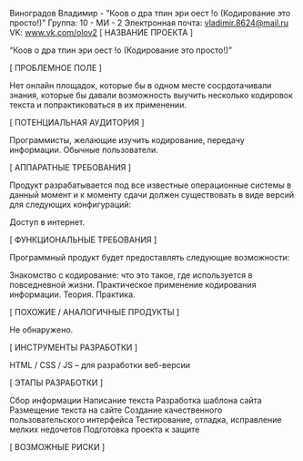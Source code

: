 Виноградов Владимир - "Коов о дра тпин эри  оест !о (Кодирование это просто!)"
Группа: 10 - МИ - 2
Электронная почта: vladimir.8624@mail.ru
VK: www.vk.com/olov2
[ НАЗВАНИЕ ПРОЕКТА ]

“Коов о дра тпин эри  оест !о (Кодирование это просто!)”

[ ПРОБЛЕМНОЕ ПОЛЕ ]

Нет онлайн площадок, которые бы в одном месте сосрдотачивали знания, которые бы давали возможность выучить несколько кодировок текста и попрактиковаться в их применении.

[ ПОТЕНЦИАЛЬНАЯ АУДИТОРИЯ ]

Программисты, желающие изучить кодирование, передачу информации.
Обычные пользователи.

[ АППАРАТНЫЕ ТРЕБОВАНИЯ ]

Продукт разрабатывается под все известные операционные системы в данный момент и к моменту сдачи должен существовать в виде версий для следующих конфигураций:

Доступ в интернет.

[ ФУНКЦИОНАЛЬНЫЕ ТРЕБОВАНИЯ ]

Программный продукт будет предоставлять следующие возможности:

Знакомство с кодирование: что это такое, где используется в повседневной жизни.
Практическое применение кодирования информации.
Теория.
Практика.

[ ПОХОЖИЕ / АНАЛОГИЧНЫЕ ПРОДУКТЫ ]

Не обнаружено.

[ ИНСТРУМЕНТЫ РАЗРАБОТКИ ]

HTML / CSS / JS – для разработки веб-версии

[ ЭТАПЫ РАЗРАБОТКИ ]

Сбор информации
Написание текста
Разработка шаблона сайта
Размещение текста на сайте
Создание качественного пользовательского интерфейса
Тестирование, отладка, исправление мелких недочетов
Подготовка проекта к защите

[ ВОЗМОЖНЫЕ РИСКИ ]

